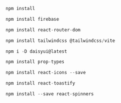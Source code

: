 ```js
npm install
```


```js
npm install firebase
```


```js
npm install react-router-dom
```



```js
npm install tailwindcss @tailwindcss/vite
```

```js
npm i -D daisyui@latest
```


```js
npm install prop-types
```



```js
npm install react-icons --save
```


```js
npm install react-toastify
```


```js
npm install --save react-spinners
```